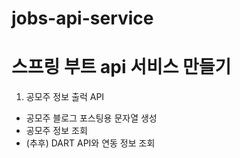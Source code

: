# jobs-api-service

# 스프링 부트 api 서비스 만들기

1. 공모주 정보 출럭 API
  * 공모주 블로그 포스팅용 문자열 생성
  * 공모주 정보 조회
  * (추후) DART API와 연동 정보 조회
